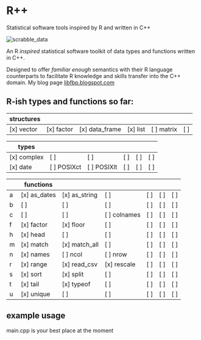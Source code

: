 # R++
Statistical software tools inspired by R and written in C++

![scrabble_data](https://cldup.com/dRGROyJWj7.jpg)

An R *inspired* statistical software toolkit of data types and functions written in C++.

Designed to offer *familiar enough* semantics with their R language counterparts to facilitate R knowledge and skills transfer into the C++ domain.
My blog page [libfbp.blogspot.com](http://libfbp.blogspot.com/2020/09/a-heterogeneous-data-frame-in-c.html)
## R-ish types and functions so far:
|structures | | | | | |
|----------------	|---------------	|--------------	|---------------	|----------------	|-------------------	|
|[x] vector       |[x] factor       |[x] data_frame |[x] list         |[ ] matrix       |[ ]                  |

|types | | | | | |
|----------------	|---------------	|--------------	|---------------	|----------------	|-------------------	|
|[x] complex      |[ ]              |[ ]            |[ ]              |[ ]              |[ ]                  |
|[x] date         |[ ] POSIXct      |[ ] POSIXlt   |[ ]              |[ ]              |[ ]                  |

| |functions| | | | | |
|---------------- |----------------	|---------------	|--------------	|---------------	|----------------	|-------------------	|
|a|[x] as_dates    |[x] as_string    |[ ]            |[ ]              |[ ]              |[ ]                  |
|b|[ ]             |[ ]              |[ ]            |[ ]              |[ ]              |[ ]                  |
|c|[ ]             |[ ]              |[ ] colnames   |[ ]              |[ ]              |[ ]                  |
|f|[x] factor      |[x] floor        |[ ]            |[ ]              |[ ]              |[ ]                  |
|h|[x] head        |[ ]              |[ ]            |[ ]              |[ ]              |[ ]                  |
|m|[x] match       |[x] match_all    |[ ]            |[ ]              |[ ]              |[ ]                  |
|n|[x] names       |[ ] ncol         |[ ] nrow       |[ ]              |[ ]              |[ ]                  |
|r|[x] range       |[x] read_csv     |[x] rescale    |[ ]              |[ ]              |[ ]                  |
|s|[x] sort        |[x] split        |[ ]            |[ ]              |[ ]              |[ ]                  |
|t|[x] tail        |[x] typeof       |[ ]            |[ ]              |[ ]              |[ ]                  |
|u|[x] unique      |[ ]              |[ ]            |[ ]              |[ ]              |[ ]                  |
## example usage
main.cpp is your best place at the moment
